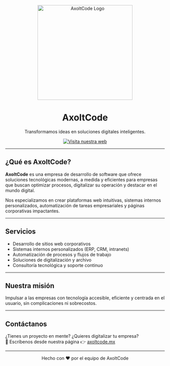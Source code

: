 <p align="center">
<img src="https://axoltcode.mx/img/logoaxolcode.png" alt="AxoltCode Logo" width="300">
</p>

<h1 align="center">AxoltCode</h1>

<p align="center">
  Transformamos ideas en soluciones digitales inteligentes.
</p>

<p align="center">
  <a href="https://axoltcode.mx" target="_blank">
    <img src="https://img.shields.io/badge/Visita%20nuestra%20web-axoltcode.mx-blue?style=for-the-badge" alt="Visita nuestra web">
  </a>
</p>

---

## ¿Qué es AxoltCode?

**AxoltCode** es una empresa de desarrollo de software que ofrece soluciones tecnológicas modernas, a medida y eficientes para empresas que buscan optimizar procesos, digitalizar su operación y destacar en el mundo digital.

Nos especializamos en crear plataformas web intuitivas, sistemas internos personalizados, automatización de tareas empresariales y páginas corporativas impactantes.

---

## Servicios

- Desarrollo de sitios web corporativos
- Sistemas internos personalizados (ERP, CRM, intranets)
- Automatización de procesos y flujos de trabajo
- Soluciones de digitalización y archivo
- Consultoría tecnológica y soporte continuo

---

## Nuestra misión

Impulsar a las empresas con tecnología accesible, eficiente y centrada en el usuario, sin complicaciones ni sobrecostos.

---

## Contáctanos

¿Tienes un proyecto en mente? ¿Quieres digitalizar tu empresa?  
📩 Escríbenos desde nuestra página 👉 [axoltcode.mx](https://axoltcode.mx)

---

<p align="center">
  Hecho con ❤️ por el equipo de AxoltCode
</p>
